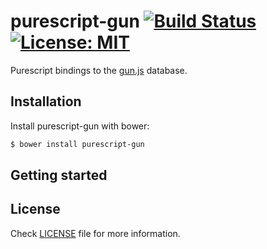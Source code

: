 purescript-gun [![Build Status](https://travis-ci.org/timdeputter/purescript-gun.svg?branch=master)](https://travis-ci.org/timdeputter/purescript-gun) [![License: MIT](https://img.shields.io/badge/License-MIT-yellow.svg)](https://opensource.org/licenses/MIT)
==========

Purescript bindings to the [gun.js](https://gun.eco) database.


## Installation
Install purescript-gun with bower:

```sh
$ bower install purescript-gun
```

## Getting started

## License

Check [LICENSE](LICENSE) file for more information.

